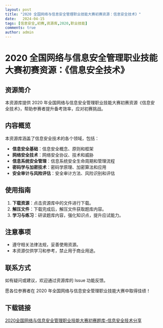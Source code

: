 ```yaml
---
layout: post
title: "2020 全国网络与信息安全管理职业技能大赛初赛资源：信息安全技术》"
date:   2024-04-15
tags: [信息安全,初赛,资源库,2020,职业技能]
comments: true
author: admin
---
```

# 2020 全国网络与信息安全管理职业技能大赛初赛资源：《信息安全技术》

## 资源简介

本资源库提供 2020 年全国网络与信息安全管理职业技能大赛初赛资源《信息安全技术》，帮助参赛者提升备考效率，应对初赛挑战。

## 内容概览

本资源库涵盖了信息安全技术的各个领域，包括：

- **信息安全基础**：信息安全概念、原则和框架
- **网络安全技术**：网络安全协议、技术和威胁
- **信息系统安全管理**：信息系统安全生命周期和管理流程
- **密码学与加密技术**：密码学原理、加密算法和应用
- **安全审计与风险评估**：安全审计方法、风险识别和评估

## 使用指南

1. **下载资源**：点击资源库中的文件进行下载。
2. **解压文件**：下载完成后，解压文件获取题库内容。
3. **学习与练习**：研读题库内容，强化知识点，提升应试能力。

## 注意事项

- 遵守相关法律法规，妥善使用资源。
- 本资源仅供学习和参考，禁止用于商业用途。

## 联系方式

如有疑问或建议，欢迎通过资源库的 Issue 功能反馈。

愿各位参赛者在 2020 年全国网络与信息安全管理职业技能大赛中取得佳绩！

## 下载链接

[2020全国网络与信息安全管理职业技能大赛初赛题库-信息安全技术分享](https://pan.quark.cn/s/d1ebc1c00281)